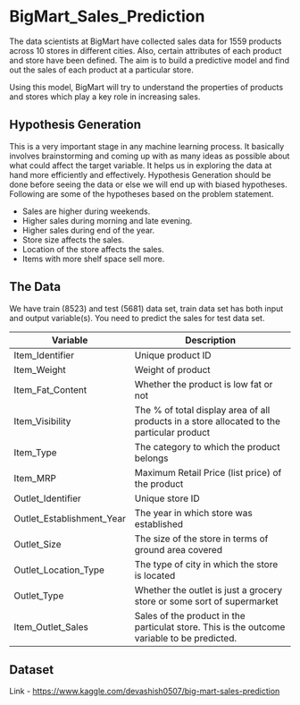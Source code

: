 # BigMart_Sales_Prediction

The data scientists at BigMart have collected sales data for 1559 products across 10 stores in different cities. Also, certain attributes of each product and store have been defined. The aim is to build a predictive model and find out the sales of each product at a particular store.

Using this model, BigMart will try to understand the properties of products and stores which play a key role in increasing sales.

## Hypothesis Generation
This is a very important stage in any machine learning process. It basically involves brainstorming and coming up with as many ideas as possible about what could affect the target variable. It helps us in exploring the data at hand more efficiently and effectively. Hypothesis Generation should be done before seeing the data or else we will end up with biased hypotheses. Following are some of the hypotheses based on the problem statement.

- Sales are higher during weekends.
- Higher sales during morning and late evening.
- Higher sales during end of the year.
- Store size affects the sales.
- Location of the store affects the sales.
- Items with more shelf space sell more.

## The Data
We have train (8523) and test (5681) data set, train data set has both input and output variable(s). You need to predict the sales for test data set.

Variable | Description
----------|--------------
Item_Identifier | Unique product ID
Item_Weight | Weight of product
Item_Fat_Content | Whether the product is low fat or not
Item_Visibility | The % of total display area of all products in a    store allocated to the particular product
Item_Type | The category to which the product belongs
Item_MRP | Maximum Retail Price (list price) of the product
Outlet_Identifier | Unique store ID
Outlet_Establishment_Year | The year in which store was established
Outlet_Size | The size of the store in terms of ground area covered
Outlet_Location_Type | The type of city in which the store is located
Outlet_Type | Whether the outlet is just a grocery store or some sort of supermarket
Item_Outlet_Sales | Sales of the product in the particulat store. This is the outcome variable to be predicted.

## Dataset
Link - https://www.kaggle.com/devashish0507/big-mart-sales-prediction
